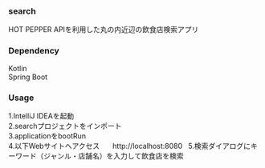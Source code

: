 ### search
HOT PEPPER APIを利用した丸の内近辺の飲食店検索アプリ  

### Dependency
Kotlin  
Spring Boot  

### Usage
1.IntelliJ IDEAを起動  
2.searchプロジェクトをインポート  
3.applicationをbootRun  
4.以下Webサイトへアクセス  
　http://localhost:8080  
5.検索ダイアログにキーワード（ジャンル・店舗名）を入力して飲食店を検索  
